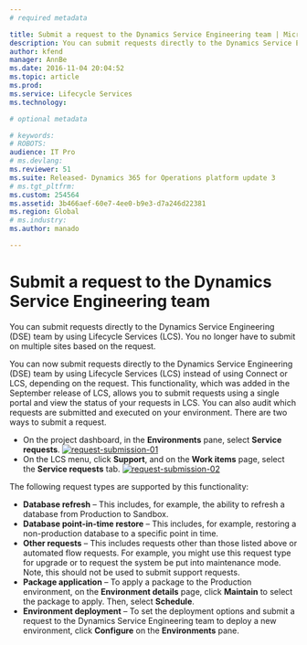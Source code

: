 ```yaml
---
# required metadata

title: Submit a request to the Dynamics Service Engineering team | Microsoft Docs
description: You can submit requests directly to the Dynamics Service Engineering (DSE) team by using Lifecycle Services (LCS). You no longer have to submit on multiple sites based on the request.
author: kfend
manager: AnnBe
ms.date: 2016-11-04 20:04:52
ms.topic: article
ms.prod: 
ms.service: Lifecycle Services
ms.technology: 

# optional metadata

# keywords: 
# ROBOTS: 
audience: IT Pro
# ms.devlang: 
ms.reviewer: 51
ms.suite: Released- Dynamics 365 for Operations platform update 3
# ms.tgt_pltfrm: 
ms.custom: 254564
ms.assetid: 3b466aef-60e7-4ee0-b9e3-d7a246d22381
ms.region: Global
# ms.industry: 
ms.author: manado

---
```


# Submit a request to the Dynamics Service Engineering team

You can submit requests directly to the Dynamics Service Engineering (DSE) team by using Lifecycle Services (LCS). You no longer have to submit on multiple sites based on the request.

You can now submit requests directly to the Dynamics Service Engineering (DSE) team by using Lifecycle Services (LCS) instead of using Connect or LCS, depending on the request. This functionality, which was added in the September release of LCS, allows you to submit requests using a single portal and view the status of your requests in LCS. You can also audit which requests are submitted and executed on your environment. There are two ways to submit a request.

-   On the project dashboard, in the **Environments** pane, select **Service requests**. [![request-submission-01](https://msdnshared.blob.core.windows.net/media/2016/11/Request-submission-01-1024x509.png)](https://msdnshared.blob.core.windows.net/media/2016/11/Request-submission-01.png)
-   On the LCS menu, click **Support**, and on the **Work items** page, select the **Service requests** tab. [![request-submission-02](https://msdnshared.blob.core.windows.net/media/2016/11/Request-submission-02.png)](https://msdnshared.blob.core.windows.net/media/2016/11/Request-submission-02.png)

The following request types are supported by this functionality:

-   **Database refresh** – This includes, for example, the ability to refresh a database from Production to Sandbox.
-   **Database point-in-time restore** – This includes, for example, restoring a non-production database to a specific point in time.
-   **Other requests** – This includes requests other than those listed above or automated flow requests. For example, you might use this request type for upgrade or to request the system be put into maintenance mode. Note, this should not be used to submit support requests.
-   **Package application** – To apply a package to the Production environment, on the **Environment details** page, click **Maintain** to select the package to apply. Then, select **Schedule**.
-   **Environment deployment** – To set the deployment options and submit a request to the Dynamics Service Engineering team to deploy a new environment, click **Configure** on the **Environments** pane.


